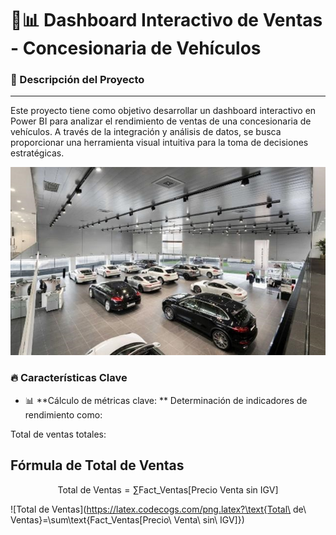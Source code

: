 🚗📊 Dashboard Interactivo de Ventas - Concesionaria de Vehículos
=============

### 📌 Descripción del Proyecto
                
----
Este proyecto tiene como objetivo desarrollar un dashboard interactivo en Power BI para analizar el rendimiento de ventas de una concesionaria de vehículos. A través de la integración y análisis de datos, se busca proporcionar una herramienta visual intuitiva para la toma de decisiones estratégicas.

![](/images/01.jpg)

### 🔥 Características Clave

- 📊 **Cálculo de métricas clave: **
	Determinación de indicadores de rendimiento como:

Total de ventas totales:
## Fórmula de Total de Ventas

$$
\text{Total de Ventas} = \sum \text{Fact\_Ventas[Precio Venta sin IGV]}
$$

![Total de Ventas](https://latex.codecogs.com/png.latex?\text{Total\ de\ Ventas}=\sum\text{Fact\_Ventas[Precio\ Venta\ sin\ IGV]})
